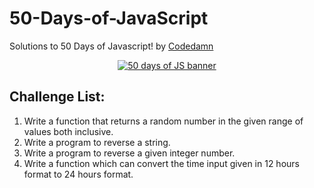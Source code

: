 # 50-Days-of-JavaScript
Solutions to 50 Days of Javascript! by [Codedamn](https://codedamn.com/)

<div align="center" >
    <a href="#"><img src="https://technoroll.org/wp-content/uploads/2020/12/Become-a-Full-Stack-Developers.jpg" alt="50 days of JS banner"></a>
</div>

## Challenge List:
1. Write a function that returns a random number in the given range of values both inclusive.
2. Write a program to reverse a string.
3. Write a program to reverse a given integer number.
4. Write a function which can convert the time input given in 12 hours format to 24 hours format.




